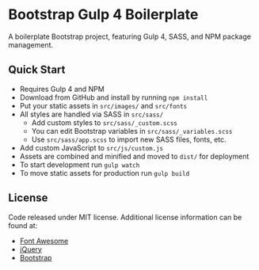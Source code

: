 Bootstrap Gulp 4 Boilerplate
============================

A boilerplate Bootstrap project, featuring Gulp 4, SASS, and NPM package management.

## Quick Start ##

* Requires Gulp 4 and NPM
* Download from GitHub and install by running `npm install`
* Put your static assets in `src/images/` and `src/fonts`
* All styles are handled via SASS in `src/sass/`
  * Add custom styles to `src/sass/_custom.scss`
  * You can edit Bootstrap variables in `src/sass/_variables.scss`
  * Use `src/sass/app.scss` to import new SASS files, fonts, etc.
* Add custom JavaScript to `src/js/custom.js`
* Assets are combined and minified and moved to `dist/` for deployment
* To start development run `gulp watch`
* To move static assets for production run `gulp build`

## License ##

Code released under MIT license. Additional license information can be found at:

* [Font Awesome](http://fontawesome.io/license/)
* [jQuery](https://jquery.org/license/)
* [Bootstrap](http://getbootstrap.com/getting-started/#license-faqs)
 